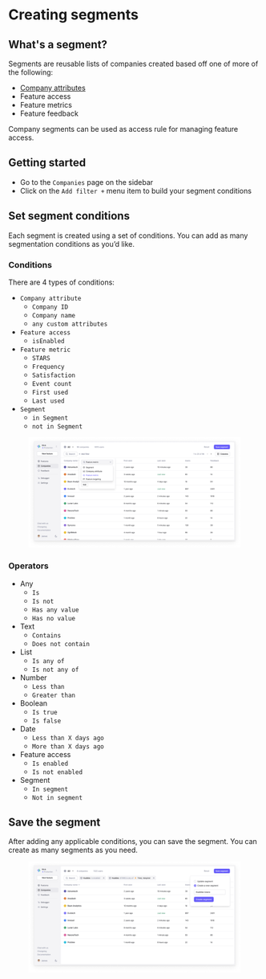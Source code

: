 # Creating segments

## What's a segment?

Segments are reusable lists of companies created based off one of more of the following:

* [Company attributes](../concepts/company.md#attributes)&#x20;
* Feature access
* Feature metrics
* Feature feedback

Company segments can be used as access rule for managing feature access.

## Getting started <a href="#get-started" id="get-started"></a>

* Go to the `Companies` page on the sidebar
* Click on the `Add filter +` menu item to build your segment conditions

## Set segment conditions

Each segment is created using a set of conditions. You can add as many segmentation conditions as you’d like.&#x20;

### Conditions

There are 4 types of conditions:

* `Company attribute`
  * `Company ID`
  * `Company name`
  * `any custom attributes`
* `Feature access`&#x20;
  * `isEnabled`
* `Feature metric`&#x20;
  * `STARS`
  * `Frequency`
  * `Satisfaction`
  * `Event count`
  * `First used`
  * `Last used`
* `Segment`&#x20;
  * `in Segment`
  * `not in Segment`

<figure><img src="../../.gitbook/assets/Set segment conditions-min.png" alt="Using feature filters to create segments"><figcaption></figcaption></figure>

### **Operators**

* Any
  * `Is`
  * `Is not`
  * `Has any value`
  * `Has no value`
* Text
  * `Contains`
  * `Does not contain`
* List
  * `Is any of`
  * `Is not any of`
* Number
  * `Less than`
  * `Greater than`
* Boolean
  * `Is true`
  * `Is false`
* Date
  * `Less than X days ago`
  * `More than X days ago`
* Feature access
  * `Is enabled`
  * `Is not enabled`
* Segment
  * `In segment`
  * `Not in segment`

## Save the segment

After adding any applicable conditions, you can save the segment. You can create as many segments as you need.

<figure><img src="../../.gitbook/assets/Save the segment-min.png" alt="Saving a segment"><figcaption></figcaption></figure>
